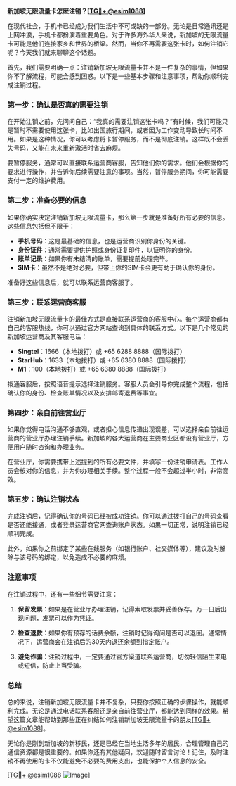 **新加坡无限流量卡怎麽注销？[[TG💪+ @esim1088](https://t.me/s/esim1088)]**

在现代社会，手机卡已经成为我们生活中不可或缺的一部分。无论是日常通讯还是上网冲浪，手机卡都扮演着重要角色。对于许多海外华人来说，新加坡的无限流量卡可能是他们连接家乡和世界的桥梁。然而，当你不再需要这张卡时，如何注销它呢？今天我们就来聊聊这个话题。

首先，我们需要明确一点：注销新加坡无限流量卡并不是一件复杂的事情，但如果你不了解流程，可能会感到困惑。以下是一些基本步骤和注意事项，帮助你顺利完成注销过程。

### 第一步：确认是否真的需要注销

在开始注销之前，先问问自己：“我真的需要注销这张卡吗？”有时候，我们可能只是暂时不需要使用这张卡，比如出国旅行期间，或者因为工作变动导致长时间不用。如果是这种情况，你可以考虑将卡暂停服务，而不是彻底注销。这样既不会丢失号码，又能在未来重新激活时省去麻烦。

要暂停服务，通常可以直接联系运营商客服，告知他们你的需求。他们会根据你的要求进行操作，并告诉你后续需要注意的事项。当然，暂停服务期间，你可能需要支付一定的维护费用。

### 第二步：准备必要的信息

如果你确实决定注销新加坡无限流量卡，那么第一步就是准备好所有必要的信息。这些信息包括但不限于：

- **手机号码**：这是最基础的信息，也是运营商识别你身份的关键。
- **身份证件**：通常需要提供护照或身份证复印件，以证明你的身份。
- **账单记录**：如果你有未结清的账单，需要提前处理完毕。
- **SIM卡**：虽然不是绝对必要，但带上你的SIM卡会更有助于确认你的身份。

准备好这些信息后，就可以联系运营商客服了。

### 第三步：联系运营商客服

注销新加坡无限流量卡的最佳方式是直接联系运营商的客服中心。每个运营商都有自己的客服热线，你可以通过官方网站查询到具体的联系方式。以下是几个常见的新加坡运营商及其客服电话：

- **Singtel**：1666（本地拨打）或 +65 6288 8888（国际拨打）
- **StarHub**：1633（本地拨打）或 +65 6380 8888（国际拨打）
- **M1**：100（本地拨打）或 +65 6380 8888（国际拨打）

拨通客服后，按照语音提示选择注销服务。客服人员会引导你完成整个流程，包括确认你的身份、检查账单情况以及安排邮寄退费等事宜。

### 第四步：亲自前往营业厅

如果你觉得电话沟通不够直观，或者担心信息传递出现误差，可以选择亲自前往运营商的营业厅办理注销手续。新加坡的各大运营商在主要商业区都设有营业厅，方便用户随时咨询和办理业务。

在营业厅，你需要携带上述提到的所有必要文件，并填写一份注销申请表。工作人员会核对你的信息，并为你办理相关手续。整个过程一般不会超过半小时，非常高效。

### 第五步：确认注销状态

完成注销后，记得确认你的号码已经被成功注销。你可以通过拨打自己的号码查看是否还能接通，或者登录运营商官网查询账户状态。如果一切正常，说明注销已经顺利完成。

此外，如果你之前绑定了某些在线服务（如银行账户、社交媒体等），建议及时解除与该号码的绑定，以免造成不必要的麻烦。

### 注意事项

在注销过程中，还有一些细节需要注意：

1. **保留发票**：如果是在营业厅办理注销，记得索取发票并妥善保存。万一日后出现问题，发票可以作为凭证。
   
2. **检查退款**：如果你有预存的话费余额，注销时记得询问是否可以退回。通常情况下，运营商会在注销后的30天内退还余额到指定账户。

3. **避免诈骗**：注销过程中，一定要通过官方渠道联系运营商，切勿轻信陌生来电或短信，防止上当受骗。

### 总结

总的来说，注销新加坡无限流量卡并不复杂，只要你按照正确的步骤操作，就能顺利完成。无论是通过电话联系客服还是亲自前往营业厅，都能达到同样的效果。希望这篇文章能帮助到那些正在纠结如何注销新加坡无限流量卡的朋友[[TG💪+ @esim1088](https://t.me/s/esim1088)]。

无论你是刚到新加坡的新移民，还是已经在当地生活多年的居民，合理管理自己的通信资源都是很重要的。如果你还有其他疑问，欢迎随时留言讨论！记住，及时注销不再使用的卡不仅能避免不必要的费用支出，也能保护个人信息的安全。

[[TG💪+ @esim1088](https://t.me/s/esim1088) ![Image](https://i.postimg.cc/4NQfJmqS/Snipaste-2025-05-13-00-14-12.png)]